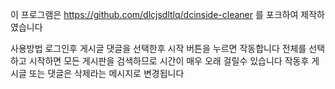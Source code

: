 이 프로그램은 https://github.com/dlcjsdltlq/dcinside-cleaner 를 포크하여 제작하였습니다

사용방법
로그인후 게시글 댓글을 선택한후 시작 버튼을 누르면 작동합니다
전체를 선택하고 시작하면 모든 게시판을 검색하므로 시간이 매우 오래 걸릴수 있습니다
작동후 게시글 또는 댓글은 삭제라는 메시지로 변경됩니다
